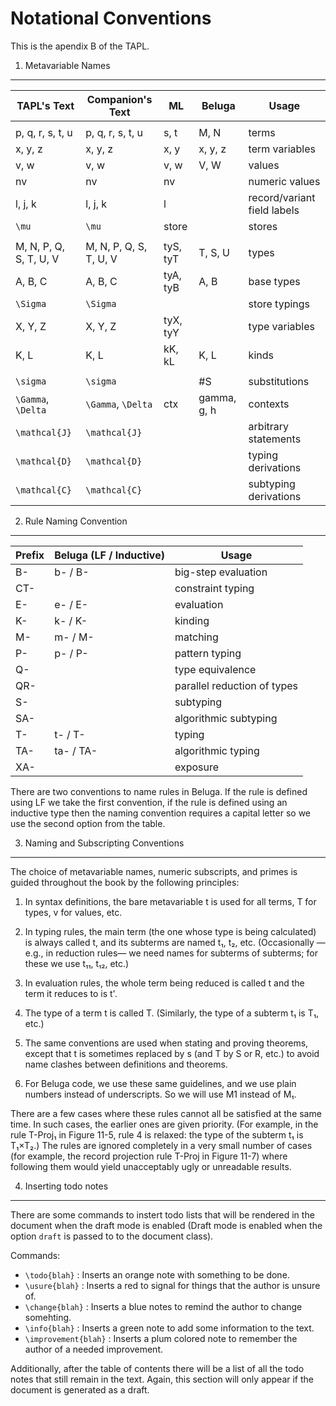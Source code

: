 Notational Conventions
======================

This is the apendix B of the TAPL.


1.  Metavariable Names
---------------------

 TAPL's Text             | Companion's Text        | ML         | Beluga      | Usage
-------------------------|-------------------------|------------|-------------|-----------------------------
                         |                         |            |             |
 p, q, r, s, t, u        | p, q, r, s, t, u        | s, t       | M, N        | terms
 x, y, z                 | x, y, z                 | x, y       | x, y, z     | term variables
 v, w                    | v, w                    | v, w       | V, W        | values
 nv                      | nv                      | nv         |             | numeric values
 l, j, k                 | l, j, k                 | l          |             | record/variant field labels
 `\mu`                   | `\mu`                   | store      |             | stores
                         |                         |            |             |
 M, N, P, Q, S, T, U, V  | M, N, P, Q, S, T, U, V  | tyS, tyT   | T, S, U     | types
 A, B, C                 | A, B, C                 | tyA, tyB   | A, B        | base types
 `\Sigma`                | `\Sigma`                |            |             | store typings
 X, Y, Z                 | X, Y, Z                 | tyX, tyY   |             | type variables
 K, L                    | K, L                    | kK, kL     | K, L        |  kinds
                         |                         |            |             |
 `\sigma`                | `\sigma`                |            | #S          | substitutions
 `\Gamma`, `\Delta`      | `\Gamma`, `\Delta`      | ctx        | gamma, g, h | contexts
 `\mathcal{J}`           | `\mathcal{J}`           |            |             | arbitrary statements
 `\mathcal{D}`           | `\mathcal{D}`           |            |             | typing derivations
 `\mathcal{C}`           | `\mathcal{C}`           |            |             | subtyping derivations


2.  Rule Naming Convention
--------------------------

 Prefix                  | Beluga (LF / Inductive) | Usage
-------------------------|-------------------------|-----------------------------
 B-                      | b- / B-                 | big-step evaluation
 CT-                     |                         | constraint typing
 E-                      | e- / E-                 | evaluation
 K-                      | k- / K-                 | kinding
 M-                      | m- / M-                 | matching
 P-                      | p- / P-                 | pattern typing
 Q-                      |                         | type equivalence
 QR-                     |                         | parallel reduction of types
 S-                      |                         | subtyping
 SA-                     |                         | algorithmic subtyping
 T-                      | t- / T-                 | typing
 TA-                     | ta- / TA-               | algorithmic typing
 XA-                     |                         | exposure

There are two conventions to name rules in Beluga. If the rule is
defined using LF we take the first convention, if the rule is defined
using an inductive type then the naming convention requires a capital
letter so we use the second option from the table.

3.  Naming and Subscripting Conventions
---------------------------------------

The choice  of  metavariable  names,  numeric subscripts,  and primes  is guided
throughout the book by the following principles:

1. In syntax definitions,  the bare metavariable t is used for all terms,  T for
types, v for values, etc.

2. In typing rules,  the main term  (the one whose type is being calculated)  is
always called t,  and its subterms are named  t₁, t₂, etc.  (Occasionally —e.g.,
in reduction rules— we need names  for subterms  of subterms;  for these  we use
t₁₁, t₁₂, etc.)

3. In evaluation rules,  the whole term being reduced  is called t  and the term
it reduces to is t'.

4. The type of a term t is called T. (Similarly, the type of a subterm t₁ is T₁,
etc.)

5. The same conventions are used when stating and proving theorems,  except that
t  is sometimes  replaced  by s (and T by S or R, etc.)  to avoid  name  clashes
between definitions and theorems.

6. For Beluga code, we use these same guidelines, and we use plain
numbers instead of underscripts. So we will use M1 instead of M₁.

There are  a few cases  where these rules  cannot all  be satisfied  at the same
time.  In such cases,  the earlier ones are given priority. (For example, in the
rule T-Proj₁  in Figure 11-5, rule 4  is relaxed:  the type of the subterm t₁ is
T₁×T₂.)  The rules are ignored completely  in a very small  number of cases (for
example,  the record projection rule T-Proj in Figure 11-7) where following them
would yield unacceptably ugly or unreadable results.

4. Inserting todo notes
-----------------------

There are some commands to instert todo lists that will be rendered in
the document when the draft mode is enabled (Draft mode is enabled
when the option `draft` is passed to to the document class).

Commands:

* `\todo{blah}` : Inserts an orange note with something to be done.
* `\usure{blah}` : Inserts a red to signal for things that the author
  is unsure of.
* `\change{blah}` : Inserts a blue notes to remind the author to
  change somehting.
* `\info{blah}` : Inserts a green note to add some information
  to the text.
* `\improvement{blah}` : Inserts a plum colored note to remember the
   author of a needed improvement.

Additionally, after the table of contents there will be a list of all
the todo notes that still remain in the text. Again, this section will
only appear if the document is generated as a draft.

